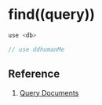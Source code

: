 # find((query))

```javascript
use <db>

// use ddhumanMe
```

## Reference

1. [Query Documents](https://docs.mongodb.com/manual/tutorial/query-documents/)
